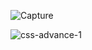 
![Capture](https://github.com/Ayo-Bady/2024-profo/assets/172160346/fc6b4d12-9ac0-430a-bd3c-2d5109432f6e)

![css-advance-1](https://github.com/itscomming/Websites/assets/4396254/fac972a0-b7f5-43a2-b5a9-c40276fc0294)
